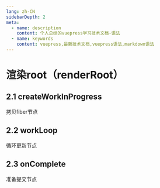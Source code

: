 ```yaml
---
lang: zh-CN
sidebarDepth: 2
meta:
  - name: description
    content: 个人总结的vuepress学习技术文档-语法
  - name: keywords
    content: vuepress,最新技术文档,vuepress语法,markdown语法
---
```

# 渲染root（renderRoot）
## 2.1 createWorkInProgress
拷贝fiber节点
## 2.2 workLoop
循环更新节点
## 2.3 onComplete
准备提交节点